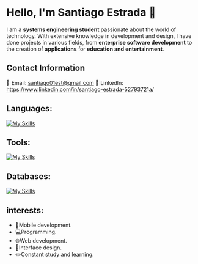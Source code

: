 # Hello, I'm Santiago Estrada 👋

I am a **systems engineering student** passionate about the world of technology. With extensive knowledge in development and design, I have done projects in various fields, from **enterprise software development** to the creation of **applications** for **education and entertainment**.

## Contact Information
📧 Email: santiago01est@gmail.com
💼 LinkedIn: https://www.linkedin.com/in/santiago-estrada-52793721a/


## Languages:

[![My Skills](https://skillicons.dev/icons?i=java,kotlin,c,python,dart,go)](https://skillicons.dev)

## Tools:

[![My Skills](https://skillicons.dev/icons?i=androidstudio,vscode,github,docker,eclipse,figma,linux,spring)](https://skillicons.dev)

## Databases:

[![My Skills](https://skillicons.dev/icons?i=firebase,mysql,aws,sqlite)](https://skillicons.dev)

## interests:

* 📱Mobile development.
* 💻Programming.
* 🌐Web development.
* 🎨Interface design.
* ✏️Constant study and learning.


<!--
**santiago01est/santiago01est** is a ✨ _special_ ✨ repository because its `README.md` (this file) appears on your GitHub profile.

Here are some ideas to get you started:

- 🔭 I’m currently working on ...
- 🌱 I’m currently learning ...
- 👯 I’m looking to collaborate on ...
- 🤔 I’m looking for help with ...
- 💬 Ask me about ...
- 📫 How to reach me: ...
- 😄 Pronouns: ...
- ⚡ Fun fact: ...
-->
